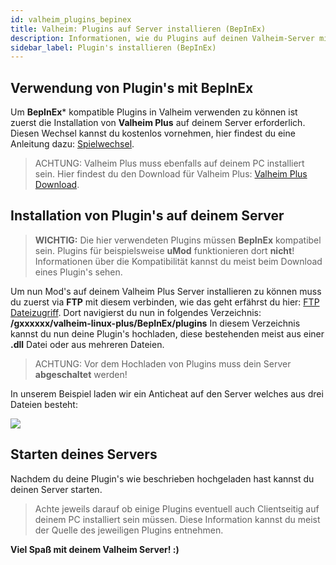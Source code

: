 ```yaml
---
id: valheim_plugins_bepinex
title: Valheim: Plugins auf Server installieren (BepInEx)
description: Informationen, wie du Plugins auf deinen Valheim-Server mit BepInEx (Valheim Plus & BepInEx Server) von ZAP-Hosting installieren kannst - ZAP-Hosting.com Dokumentationen
sidebar_label: Plugin's installieren (BepInEx)
---
```


## Verwendung von Plugin's mit BepInEx

Um **BepInEx*** kompatible Plugins in Valheim verwenden zu können ist zuerst die Installation von **Valheim Plus** auf deinem Server erforderlich. 
Diesen Wechsel kannst du kostenlos vornehmen, hier findest du eine Anleitung dazu: [Spielwechsel](https://zap-hosting.com/guides/docs/de/gameserver_gameswitch/).

> ACHTUNG: Valheim Plus muss ebenfalls auf deinem PC installiert sein. Hier findest du den Download für Valheim Plus: [Valheim Plus Download](https://www.nexusmods.com/valheim/mods/4).


## Installation von Plugin's auf deinem Server

> **WICHTIG:** Die hier verwendeten Plugins müssen **BepInEx** kompatibel sein. Plugins für beispielsweise **uMod** funktionieren dort **nicht**! 
> Informationen über die Kompatibilität kannst du meist beim Download eines Plugin's sehen.

Um nun Mod's auf deinem Valheim Plus Server installieren zu können muss du zuerst via **FTP** mit diesem verbinden, wie das geht erfährst du hier: [FTP Dateizugriff](https://zap-hosting.com/guides/docs/de/gameserver_ftpaccess/).
Dort navigierst du nun in folgendes Verzeichnis: **/gxxxxxx/valheim-linux-plus/BepInEx/plugins**
In diesem Verzeichnis kannst du nun deine Plugin's hochladen, diese bestehenden meist aus einer **.dll** Datei oder aus mehreren Dateien.

> ACHTUNG: Vor dem Hochladen von Plugins muss dein Server **abgeschaltet** werden!

In unserem Beispiel laden wir ein Anticheat auf den Server welches aus drei Dateien besteht: 

![](https://screensaver01.zap-hosting.com/index.php/s/Qbqf3qcKN555byq/preview)


## Starten deines Servers

Nachdem du deine Plugin's wie beschrieben hochgeladen hast kannst du deinen Server starten.

> Achte jeweils darauf ob einige Plugins eventuell auch Clientseitig auf deinem PC installiert sein müssen. Diese Information kannst du meist der Quelle des jeweiligen Plugins entnehmen.


**Viel Spaß mit deinem Valheim Server! :)**
